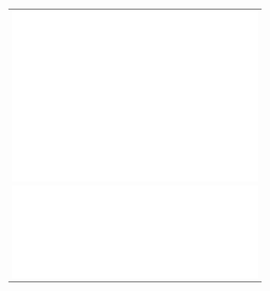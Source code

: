 <table>
  <tr>
    <td><img src="https://raw.githubusercontent.com/jaredkoontz/jaredkoontz/main/metrics.base.svg" alt="ᓚᘏᗢ"></td>
  </tr>
  <tr>
    <td><img src="https://raw.githubusercontent.com/jaredkoontz/jaredkoontz/main/metrics.plugin.languages.svg" alt="ᓚᘏᗢ"></td>
  </tr>
</table>
